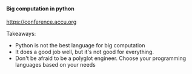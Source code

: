 #### Big computation in python

https://conference.accu.org

Takeaways: 
- Python is not the best language for big computation
- It does a good job well, but it's not good for everything.
- Don't be afraid to be a polyglot engineer. Choose your programming languages based on your needs